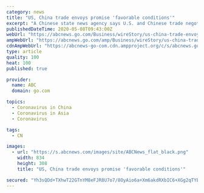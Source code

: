 ```yaml
---
category: news
title: "US, China trade envoys promise 'favorable conditions'"
excerpt: "A Chinese state news agency says U.S. and Chinese trade negotiators promised to create “favorable conditions” for carrying out a truce in their governments’ tariff war during a phone call"
publishedDateTime: 2020-05-08T09:43:00Z
webUrl: "https://abcnews.go.com/Business/wireStory/us-china-trade-envoys-promise-favorable-conditions-70573377"
ampWebUrl: "https://abcnews.go.com/amp/Business/wireStory/us-china-trade-envoys-promise-favorable-conditions-70573377"
cdnAmpWebUrl: "https://abcnews-go-com.cdn.ampproject.org/c/s/abcnews.go.com/amp/Business/wireStory/us-china-trade-envoys-promise-favorable-conditions-70573377"
type: article
quality: 100
heat: 100
published: true

provider:
  name: ABC
  domain: go.com

topics:
  - Coronavirus in China
  - Coronavirus in Asia
  - Coronavirus

tags:
  - CN

images:
  - url: "https://s.abcnews.com/images/site/ABCNews_flat_black.png"
    width: 834
    height: 308
    title: "US, China trade envoys promise 'favorable conditions'"

secured: "Yh3sQDd+TXhwT22GTnYM8eFJR8U7o7/8OyAio6a+Xm6akdRXbIC6+XGg2qTYEYakqrmOD4mm2jt+hfi5b/fEOOrdvB3wKX4zBAcHu6omnRbFotdXV3vgFvOj9RGy6n3/vpdsRrXF7jfn06OPzF7WXsatwV32AbP4IswihSuiyvmtXZQ0o3QjSAchmS9GTe1m3B9p/NPUGN2mWhzQ7yZEqHtd92bdE6lYxSpYF6CgjsCvEwse10mm1oTnHD9ezXQcg0XfJQizANB9648XYzjjplhvnc3y2Welvuz1Mq8c4wP3tcuO5TLS1O0STqezd5Ry;Lyqi+azmduLeSHfU2h7ayA=="
---
```


